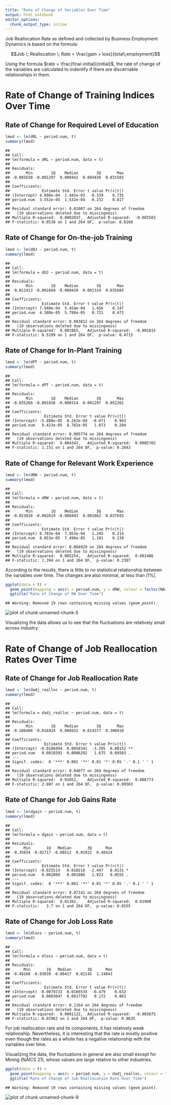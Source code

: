 ```yaml
---
title: "Rate of Change of Variables Over Time"
output: html_notebook
editor_options: 
  chunk_output_type: inline
---
```


Job Reallocation Rate as defined and collected by Business Employment Dynamics is based on the formula:

$$Job \; Reallocation \; Rate = \frac{gain + loss}{total\;employment}$$

Using the formula $rate = \frac{final-initial}{initial}$, the rate of change of the variables are calculated to indentify if there are discernable relationships in them. 

# Rate of Change of Training Indices Over Time
## Rate of Change for Required Level of Education

```r
lmod <- lm(dRL ~ period.num, t)
summary(lmod)
```

```
## 
## Call:
## lm(formula = dRL ~ period.num, data = t)
## 
## Residuals:
##       Min        1Q    Median        3Q       Max 
## -0.085630 -0.001297  0.000442  0.004438  0.031503 
## 
## Coefficients:
##              Estimate Std. Error t value Pr(>|t|)
## (Intercept) 4.890e-04  1.441e-03   0.339    0.735
## period.num  3.552e-05  1.532e-04   0.232    0.817
## 
## Residual standard error: 0.01007 on 264 degrees of freedom
##   (19 observations deleted due to missingness)
## Multiple R-squared:  0.0002037,	Adjusted R-squared:  -0.003583 
## F-statistic: 0.0538 on 1 and 264 DF,  p-value: 0.8168
```
## Rate of Change for On-the-job Training

```r
lmod <- lm(dOJ ~ period.num, t)
summary(lmod)
```

```
## 
## Call:
## lm(formula = dOJ ~ period.num, data = t)
## 
## Residuals:
##       Min        1Q    Median        3Q       Max 
## -0.012413 -0.001669 -0.000439  0.001319  0.035685 
## 
## Coefficients:
##              Estimate Std. Error t value Pr(>|t|)
## (Intercept) 7.940e-04  5.454e-04   1.456    0.147
## period.num  4.180e-05  5.798e-05   0.721    0.472
## 
## Residual standard error: 0.003812 on 264 degrees of freedom
##   (19 observations deleted due to missingness)
## Multiple R-squared:  0.001965,	Adjusted R-squared:  -0.001815 
## F-statistic: 0.5199 on 1 and 264 DF,  p-value: 0.4715
```
## Rate of Change for In-Plant Training

```r
lmod <- lm(dPT ~ period.num, t)
summary(lmod)
```

```
## 
## Call:
## lm(formula = dPT ~ period.num, data = t)
## 
## Residuals:
##       Min        1Q    Median        3Q       Max 
## -0.035269 -0.001658 -0.000314  0.001297  0.052261 
## 
## Coefficients:
##               Estimate Std. Error t value Pr(>|t|)
## (Intercept) -5.880e-05  8.262e-04  -0.071    0.943
## period.num   9.423e-05  8.782e-05   1.073    0.284
## 
## Residual standard error: 0.005774 on 264 degrees of freedom
##   (19 observations deleted due to missingness)
## Multiple R-squared:  0.004342,	Adjusted R-squared:  0.0005702 
## F-statistic: 1.151 on 1 and 264 DF,  p-value: 0.2843
```
## Rate of Change for Relevant Work Experience

```r
lmod <- lm(dRW ~ period.num, t)
summary(lmod)
```

```
## 
## Call:
## lm(formula = dRW ~ period.num, data = t)
## 
## Residuals:
##       Min        1Q    Median        3Q       Max 
## -0.023028 -0.002019 -0.000493  0.001662  0.037693 
## 
## Coefficients:
##              Estimate Std. Error t value Pr(>|t|)
## (Intercept) 8.783e-04  7.053e-04   1.245    0.214
## period.num  8.853e-05  7.498e-05   1.181    0.239
## 
## Residual standard error: 0.004929 on 264 degrees of freedom
##   (19 observations deleted due to missingness)
## Multiple R-squared:  0.005254,	Adjusted R-squared:  0.001486 
## F-statistic: 1.394 on 1 and 264 DF,  p-value: 0.2387
```

According to the results, there is little to no statistical relationship between the variables over time. The changes are also minimal, at less than |1%|. 


```r
ggplot(data = t) + 
  geom_point(mapping = aes(x = period.num, y = dRW, colour = factor(NAICS))) + 
  ggtitle("Rate of Change of RW Over Time")
```

```
## Warning: Removed 19 rows containing missing values (geom_point).
```

![plot of chunk unnamed-chunk-5](figure/unnamed-chunk-5-1.png)

Visualizing the data allows us to see that the fluctuations are relatively small across industry. 

# Rate of Change of Job Reallocation Rates Over Time
## Rate of Change for Job Reallocation Rate

```r
lmod <- lm(dadj_realloc ~ period.num, t)
summary(lmod)
```

```
## 
## Call:
## lm(formula = dadj_realloc ~ period.num, data = t)
## 
## Residuals:
##       Min        1Q    Median        3Q       Max 
## -0.186400 -0.016924  0.000432  0.014377  0.306010 
## 
## Coefficients:
##               Estimate Std. Error t value Pr(>|t|)   
## (Intercept) -0.0186994  0.0058341  -3.205  0.00152 **
## period.num   0.0010391  0.0006202   1.675  0.09503 . 
## ---
## Signif. codes:  0 '***' 0.001 '**' 0.01 '*' 0.05 '.' 0.1 ' ' 1
## 
## Residual standard error: 0.04077 on 264 degrees of freedom
##   (19 observations deleted due to missingness)
## Multiple R-squared:  0.01052,	Adjusted R-squared:  0.006773 
## F-statistic: 2.807 on 1 and 264 DF,  p-value: 0.09503
```
## Rate of Change for Job Gains Rate

```r
lmod <- lm(dgain ~ period.num, t)
summary(lmod)
```

```
## 
## Call:
## lm(formula = dgain ~ period.num, data = t)
## 
## Residuals:
##      Min       1Q   Median       3Q      Max 
## -0.35654 -0.02717 -0.00512  0.01922  0.48424 
## 
## Coefficients:
##              Estimate Std. Error t value Pr(>|t|)  
## (Intercept) -0.025514   0.010218  -2.497   0.0131 *
## period.num   0.002089   0.001086   1.923   0.0555 .
## ---
## Signif. codes:  0 '***' 0.001 '**' 0.01 '*' 0.05 '.' 0.1 ' ' 1
## 
## Residual standard error: 0.07141 on 264 degrees of freedom
##   (19 observations deleted due to missingness)
## Multiple R-squared:  0.01382,	Adjusted R-squared:  0.01008 
## F-statistic:   3.7 on 1 and 264 DF,  p-value: 0.0555
```
## Rate of Change for Job Loss Rate

```r
lmod <- lm(dloss ~ period.num, t)
summary(lmod)
```

```
## 
## Call:
## lm(formula = dloss ~ period.num, data = t)
## 
## Residuals:
##      Min       1Q   Median       3Q      Max 
## -0.48168 -0.03039 -0.00417  0.02145  1.14843 
## 
## Coefficients:
##               Estimate Std. Error t value Pr(>|t|)
## (Intercept) -0.0079733  0.0166535  -0.479    0.632
## period.num   0.0003047  0.0017702   0.172    0.863
## 
## Residual standard error: 0.1164 on 264 degrees of freedom
##   (19 observations deleted due to missingness)
## Multiple R-squared:  0.0001122,	Adjusted R-squared:  -0.003675 
## F-statistic: 0.02962 on 1 and 264 DF,  p-value: 0.8635
```

For job reallocation rate and its components, it has relatively weak relationship. Nevertheless, it is interesting that the rate is mostly positive even though the rates as a whole has a negative relationship with the variables over time. 

Visualizing the data, the fluctuations in general are also small except for Mining (NAICS 21), whose values are large relative to other industries. 


```r
ggplot(data = t) + 
  geom_point(mapping = aes(x = period.num, y = dadj_realloc, colour = factor(NAICS))) + 
  ggtitle("Rate of Change of Job Reallocation Rate Over Time")
```

```
## Warning: Removed 19 rows containing missing values (geom_point).
```

![plot of chunk unnamed-chunk-9](figure/unnamed-chunk-9-1.png)

